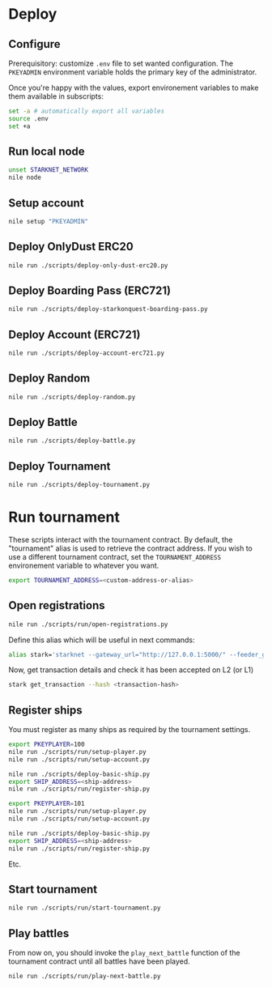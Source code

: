 # Deploy

## Configure

Prerequisitory: customize `.env` file to set wanted configuration.
The `PKEYADMIN` environment variable holds the primary key of the administrator.

Once you're happy with the values, export environement variables to make them available in subscripts:

```bash
set -a # automatically export all variables
source .env
set +a
```

## Run local node

```bash
unset STARKNET_NETWORK
nile node
```

## Setup account

```bash
nile setup "PKEYADMIN"
```

## Deploy OnlyDust ERC20

```sh
nile run ./scripts/deploy-only-dust-erc20.py
```

## Deploy Boarding Pass (ERC721)

```sh
nile run ./scripts/deploy-starkonquest-boarding-pass.py
```

## Deploy Account (ERC721)

```sh
nile run ./scripts/deploy-account-erc721.py
```


## Deploy Random

```sh
nile run ./scripts/deploy-random.py
```

## Deploy Battle

```sh
nile run ./scripts/deploy-battle.py
```

## Deploy Tournament

```sh
nile run ./scripts/deploy-tournament.py
```

# Run tournament

These scripts interact with the tournament contract. By default, the "tournament" alias is used to 
retrieve the contract address. If you wish to use a different tournament contract, set the `TOURNAMENT_ADDRESS`
environement variable to whatever you want.

```bash
export TOURNAMENT_ADDRESS=<custom-address-or-alias>
```

## Open registrations

```bash
nile run ./scripts/run/open-registrations.py
```

Define this alias which will be useful in next commands:
```bash
alias stark='starknet --gateway_url="http://127.0.0.1:5000/" --feeder_gateway_url="http://127.0.0.1:5000/"'
```

Now, get transaction details and check it has been accepted on L2 (or L1)
```bash
stark get_transaction --hash <transaction-hash>
```

## Register ships

You must register as many ships as required by the tournament settings.

```bash
export PKEYPLAYER=100
nile run ./scripts/run/setup-player.py
nile run ./scripts/run/setup-account.py

nile run ./scripts/deploy-basic-ship.py
export SHIP_ADDRESS=<ship-address>
nile run ./scripts/run/register-ship.py
```

```bash
export PKEYPLAYER=101
nile run ./scripts/run/setup-player.py
nile run ./scripts/run/setup-account.py

nile run ./scripts/deploy-basic-ship.py
export SHIP_ADDRESS=<ship-address>
nile run ./scripts/run/register-ship.py
```

Etc.

## Start tournament

```bash
nile run ./scripts/run/start-tournament.py
```

## Play battles

From now on, you should invoke the `play_next_battle` function of the tournament contract until all battles have been played.

```bash
nile run ./scripts/run/play-next-battle.py
```
